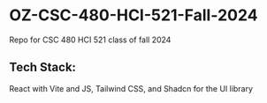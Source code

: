 # OZ-CSC-480-HCI-521-Fall-2024
Repo for CSC 480 HCI 521 class of fall 2024

## Tech Stack:
React with Vite and JS, Tailwind CSS, and Shadcn for the UI library
